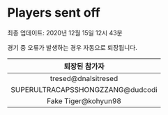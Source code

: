 # Players sent off
최종 업데이트: 2020년 12월 15일 12시 43분


경기 중 오류가 발생하는 경우 자동으로 퇴장됩니다.


| 퇴장된 참가자 |
|:---:|
| tresed@dnalsitresed |
| SUPERULTRACAPSSHONGZZANG@dudcodi |
| Fake Tiger@kohyun98 |